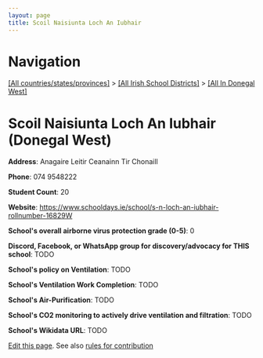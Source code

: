 ```yaml
---
layout: page
title: Scoil Naisiunta Loch An Iubhair
---
```

# Navigation

[[All countries/states/provinces]](../../..) > [[All Irish School Districts]](../..) > [[All In Donegal West]](..)

# Scoil Naisiunta Loch An Iubhair (Donegal West)

**Address**: Anagaire Leitir Ceanainn Tir Chonaill

**Phone**: 074 9548222

**Student Count**: 20

**Website**: <https://www.schooldays.ie/school/s-n-loch-an-iubhair-rollnumber-16829W>

**School's overall airborne virus protection grade (0-5)**: 0

**Discord, Facebook, or WhatsApp group for discovery/advocacy for THIS school**: TODO

**School's policy on Ventilation**: TODO

**School's Ventilation Work Completion**: TODO

**School's Air-Purification**: TODO

**School's CO2 monitoring to actively drive ventilation and filtration**: TODO

**School's Wikidata URL**: TODO


[Edit this page](https://github.com/ventilate-schools/Ireland/edit/main/./Donegal_West/Scoil_Naisiunta_Loch_An_Iubhair.md). See also [rules for contribution](../../../contribution-rules/)